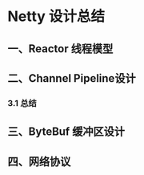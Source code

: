 # Netty 设计总结

## 一、Reactor 线程模型



## 二、Channel Pipeline设计

### 3.1 总结



## 三、ByteBuf 缓冲区设计

## 四、网络协议